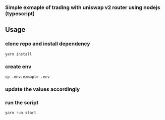 ### Simple exmaple of trading with uniswap v2 router using nodejs (typescript)

## Usage
### clone repo and install dependency
```
yarn install
```
### create env 
```
cp .env.exmaple .env
```

### update the values accordingly 
### run the script    
```
yarn run start
```